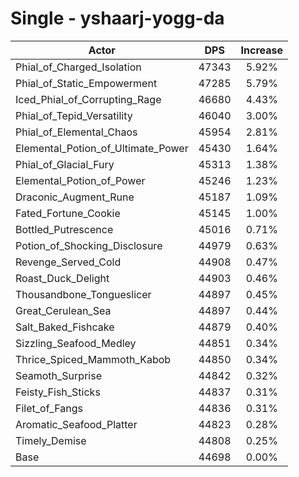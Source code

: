 # Single - yshaarj-yogg-da
| Actor | DPS | Increase |
|---|:---:|:---:|
|Phial_of_Charged_Isolation|47343|5.92%|
|Phial_of_Static_Empowerment|47285|5.79%|
|Iced_Phial_of_Corrupting_Rage|46680|4.43%|
|Phial_of_Tepid_Versatility|46040|3.00%|
|Phial_of_Elemental_Chaos|45954|2.81%|
|Elemental_Potion_of_Ultimate_Power|45430|1.64%|
|Phial_of_Glacial_Fury|45313|1.38%|
|Elemental_Potion_of_Power|45246|1.23%|
|Draconic_Augment_Rune|45187|1.09%|
|Fated_Fortune_Cookie|45145|1.00%|
|Bottled_Putrescence|45016|0.71%|
|Potion_of_Shocking_Disclosure|44979|0.63%|
|Revenge_Served_Cold|44908|0.47%|
|Roast_Duck_Delight|44903|0.46%|
|Thousandbone_Tongueslicer|44897|0.45%|
|Great_Cerulean_Sea|44897|0.44%|
|Salt_Baked_Fishcake|44879|0.40%|
|Sizzling_Seafood_Medley|44851|0.34%|
|Thrice_Spiced_Mammoth_Kabob|44850|0.34%|
|Seamoth_Surprise|44842|0.32%|
|Feisty_Fish_Sticks|44837|0.31%|
|Filet_of_Fangs|44836|0.31%|
|Aromatic_Seafood_Platter|44823|0.28%|
|Timely_Demise|44808|0.25%|
|Base|44698|0.00%|
